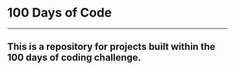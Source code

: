 # 100 Days of Code
---
This is a repository for projects built within the 100 days of coding challenge.
---

